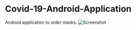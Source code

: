 # Covid-19-Android-Application
Android application to order masks.
![Screenshot](https://ibb.co/XCCczxq)
